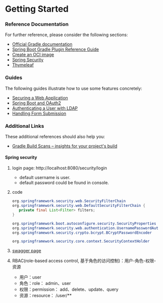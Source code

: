 # Getting Started

### Reference Documentation

For further reference, please consider the following sections:

* [Official Gradle documentation](https://docs.gradle.org)
* [Spring Boot Gradle Plugin Reference Guide](https://docs.spring.io/spring-boot/docs/3.2.2/gradle-plugin/reference/html/)
* [Create an OCI image](https://docs.spring.io/spring-boot/docs/3.2.2/gradle-plugin/reference/html/#build-image)
* [Spring Security](https://docs.spring.io/spring-boot/docs/3.2.2/reference/htmlsingle/index.html#web.security)
* [Thymeleaf](https://docs.spring.io/spring-boot/docs/3.2.2/reference/htmlsingle/index.html#web.servlet.spring-mvc.template-engines)

### Guides

The following guides illustrate how to use some features concretely:

* [Securing a Web Application](https://spring.io/guides/gs/securing-web/)
* [Spring Boot and OAuth2](https://spring.io/guides/tutorials/spring-boot-oauth2/)
* [Authenticating a User with LDAP](https://spring.io/guides/gs/authenticating-ldap/)
* [Handling Form Submission](https://spring.io/guides/gs/handling-form-submission/)

### Additional Links

These additional references should also help you:

* [Gradle Build Scans – insights for your project's build](https://scans.gradle.com#gradle)

#### Spring security

1. login page: http://localhost:8080/security/login
    - default username is user.
    - default password could be found in console.

1. code

   ```java
   org.springframework.security.web.SecurityFilterChain
   org.springframework.security.web.DefaultSecurityFilterChain {
      private final List<Filter> filters;
   }
   ```

   ```java
   org.springframework.boot.autoconfigure.security.SecurityProperties
   org.springframework.security.web.authentication.UsernamePasswordAuthenticationFilter.attemptAuthentication
   org.springframework.security.crypto.bcrypt.BCryptPasswordEncoder
   ```

   ```java
   org.springframework.security.core.context.SecurityContextHolder
   ```
1. [swagger page](http://localhost:8080/security/doc.html#/home)

1. RBAC(role-based access control, 基于角色的访问控制)：用户-角色-权限-资源
   - 用户：user
   - 角色：role： admin、user
   - 权限：permission： add、delete、update、query
   - 资源：resource： /user/**